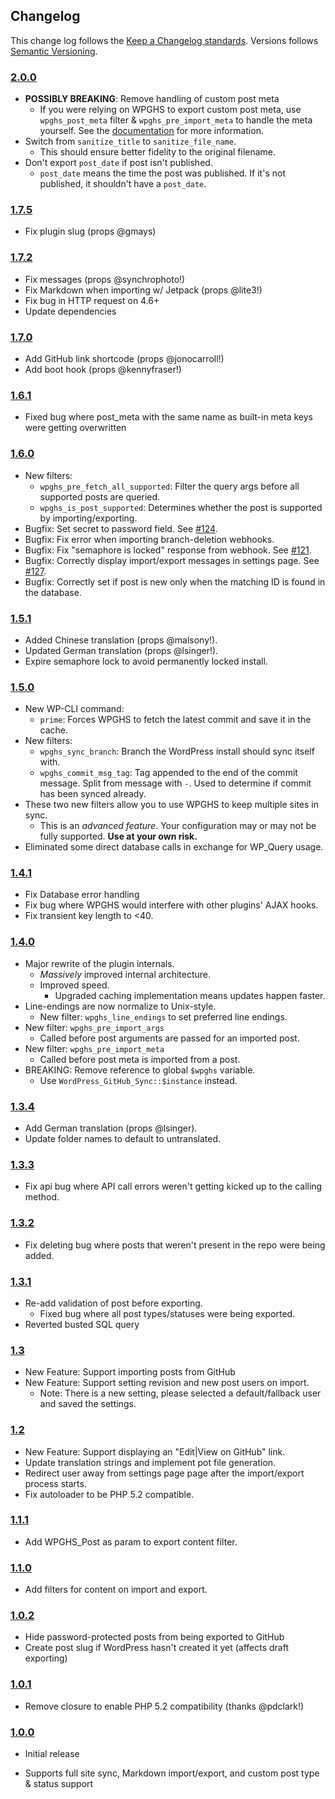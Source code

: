 ## Changelog ##

This change log follows the [Keep a Changelog standards][]. Versions follows [Semantic Versioning][].

### [2.0.0][] ###

* **POSSIBLY BREAKING**: Remove handling of custom post meta
    * If you were relying on WPGHS to export custom post meta, use `wpghs_post_meta` filter & `wpghs_pre_import_meta` to handle the meta yourself. See the [documentation][] for more information.
* Switch from `sanitize_title` to `sanitize_file_name`.
    * This should ensure better fidelity to the original filename.
* Don't export `post_date` if post isn't published.
    * `post_date` means the time the post was published. If it's not published, it shouldn't have a `post_date`.

### [1.7.5][] ###

* Fix plugin slug (props @gmays)

### [1.7.2][] ###

* Fix messages (props @synchrophoto!)
* Fix Markdown when importing w/ Jetpack (props @lite3!)
* Fix bug in HTTP request on 4.6+
* Update dependencies

### [1.7.0][] ###

* Add GitHub link shortcode (props @jonocarroll!)
* Add boot hook (props @kennyfraser!)

### [1.6.1][] ###

* Fixed bug where post_meta with the same name as built-in meta keys were getting overwritten

### [1.6.0][] ###

* New filters:
    * `wpghs_pre_fetch_all_supported`: Filter the query args before all supported posts are queried.
    * `wpghs_is_post_supported`: Determines whether the post is supported by importing/exporting.
* Bugfix: Set secret to password field. See [#124].
* Bugfix: Fix error when importing branch-deletion webhooks.
* Bugfix: Fix "semaphore is locked" response from webhook. See [#121].
* Bugfix: Correctly display import/export messages in settings page. See [#127].
* Bugfix: Correctly set if post is new only when the matching ID is found in the database.

### [1.5.1][] ###

* Added Chinese translation (props @malsony!).
* Updated German translation (props @lsinger!).
* Expire semaphore lock to avoid permanently locked install.

### [1.5.0][] ###

* New WP-CLI command:
    * `prime`: Forces WPGHS to fetch the latest commit and save it in the cache.
* New filters:
    * `wpghs_sync_branch`: Branch the WordPress install should sync itself with.
    * `wpghs_commit_msg_tag`: Tag appended to the end of the commit message. Split from message with ` - `. Used to determine if commit has been synced already.
* These two new filters allow you to use WPGHS to keep multiple sites in sync.
    * This is an _advanced feature_. Your configuration may or may not be fully supported. **Use at your own risk.**
* Eliminated some direct database calls in exchange for WP_Query usage.

### [1.4.1][] ###

* Fix Database error handling
* Fix bug where WPGHS would interfere with other plugins' AJAX hooks.
* Fix transient key length to <40.

### [1.4.0][] ###

* Major rewrite of the plugin internals.
    * *Massively* improved internal architecture.
    * Improved speed.
        * Upgraded caching implementation means updates happen faster.
* Line-endings are now normalize to Unix-style.
    * New filter: `wpghs_line_endings` to set preferred line endings.
* New filter: `wpghs_pre_import_args`
    * Called before post arguments are passed for an imported post.
* New filter: `wpghs_pre_import_meta`
    * Called before post meta is imported from a post.
* BREAKING: Remove reference to global `$wpghs` variable.
    * Use `WordPress_GitHub_Sync::$instance` instead.

### [1.3.4][] ###

* Add German translation (props @lsinger).
* Update folder names to default to untranslated.

### [1.3.3][] ###

* Fix api bug where API call errors weren't getting kicked up to the calling method.

### [1.3.2][] ###

* Fix deleting bug where posts that weren't present in the repo were being added.

### [1.3.1][] ###

* Re-add validation of post before exporting.
    * Fixed bug where all post types/statuses were being exported.
* Reverted busted SQL query

### [1.3][] ###

* New Feature: Support importing posts from GitHub
* New Feature: Support setting revision and new post users on import.
    * Note: There is a new setting, please selected a default/fallback user and saved the settings.

### [1.2][] ###

* New Feature: Support displaying an "Edit|View on GitHub" link.
* Update translation strings and implement pot file generation.
* Redirect user away from settings page page after the import/export process starts.
* Fix autoloader to be PHP 5.2 compatible.

### [1.1.1][] ###

* Add WPGHS_Post as param to export content filter.

### [1.1.0][] ###

* Add filters for content on import and export.

### [1.0.2][] ###

* Hide password-protected posts from being exported to GitHub
* Create post slug if WordPress hasn't created it yet (affects draft exporting)

### [1.0.1][] ###

* Remove closure to enable PHP 5.2 compatibility (thanks @pdclark!)

### [1.0.0][] ###

* Initial release
* Supports full site sync, Markdown import/export, and custom post type & status support

  [Keep a Changelog standards]: http://keepachangelog.com/
  [Semantic Versioning]: http://semver.org/
  [#124]: https://github.com/mAAdhaTTah/wordpress-github-sync/issues/124
  [#121]: https://github.com/mAAdhaTTah/wordpress-github-sync/issues/121
  [#127]: https://github.com/mAAdhaTTah/wordpress-github-sync/issues/127
  [Unreleased]: https://github.com/mAAdhaTTah/wordpress-github-sync
  [2.0.0]: https://github.com/mAAdhaTTah/wordpress-github-sync/releases/tag/2.0.0
  [1.7.5]: https://github.com/mAAdhaTTah/wordpress-github-sync/releases/tag/1.7.5
  [1.7.2]: https://github.com/mAAdhaTTah/wordpress-github-sync/releases/tag/1.7.2
  [1.7.0]: https://github.com/mAAdhaTTah/wordpress-github-sync/releases/tag/1.7.0
  [1.6.1]: https://github.com/mAAdhaTTah/wordpress-github-sync/releases/tag/1.6.1
  [1.6.0]: https://github.com/mAAdhaTTah/wordpress-github-sync/releases/tag/1.6.0
  [1.5.1]: https://github.com/mAAdhaTTah/wordpress-github-sync/releases/tag/1.5.1
  [1.5.0]: https://github.com/mAAdhaTTah/wordpress-github-sync/releases/tag/1.5.0
  [1.4.1]: https://github.com/mAAdhaTTah/wordpress-github-sync/releases/tag/1.4.1
  [1.4.0]: https://github.com/mAAdhaTTah/wordpress-github-sync/releases/tag/1.4.0
  [1.3.4]: https://github.com/mAAdhaTTah/wordpress-github-sync/releases/tag/1.3.4
  [1.3.3]: https://github.com/mAAdhaTTah/wordpress-github-sync/releases/tag/1.3.3
  [1.3.2]: https://github.com/mAAdhaTTah/wordpress-github-sync/releases/tag/1.3.2
  [1.3.1]: https://github.com/mAAdhaTTah/wordpress-github-sync/releases/tag/1.3.1
  [1.3]: https://github.com/mAAdhaTTah/wordpress-github-sync/releases/tag/1.3
  [1.2]: https://github.com/mAAdhaTTah/wordpress-github-sync/releases/tag/1.2
  [1.1.1]: https://github.com/mAAdhaTTah/wordpress-github-sync/releases/tag/1.1.1
  [1.1.0]: https://github.com/mAAdhaTTah/wordpress-github-sync/releases/tag/1.1.0
  [1.0.2]: https://github.com/mAAdhaTTah/wordpress-github-sync/releases/tag/1.0.2
  [1.0.1]: https://github.com/mAAdhaTTah/wordpress-github-sync/releases/tag/1.0.1
  [1.0.0]: https://github.com/mAAdhaTTah/wordpress-github-sync/releases/tag/1.0.0
  [documentation]: https://github.com/mAAdhaTTah/wordpress-github-sync/wiki/Customizing-WordPress-GitHub-Sync-with-Filters
